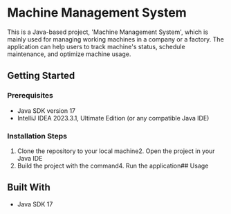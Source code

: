 # Machine Management System

This is a Java-based project, 'Machine Management System', which is mainly used for managing working machines in a company or a factory. The application can help users to track machine's status, schedule maintenance, and optimize machine usage.

## Getting Started

### Prerequisites

- Java SDK version 17
- IntelliJ IDEA 2023.3.1, Ultimate Edition (or any compatible Java IDE)

### Installation Steps

1. Clone the repository to your local machine2. Open the project in your Java IDE
2. Build the project with the command4. Run the application## Usage

## Built With

- Java SDK 17

